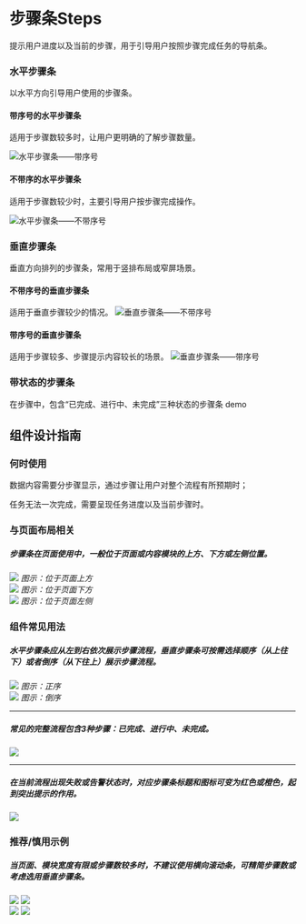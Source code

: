 # 步骤条Steps

提示用户进度以及当前的步骤，用于引导用户按照步骤完成任务的导航条。




### 水平步骤条
以水平方向引导用户使用的步骤条。

#### 带序号的水平步骤条
适用于步骤数较多时，让用户更明确的了解步骤数量。

![水平步骤条——带序号](https://tdesign.gtimg.com/site/design/images/水平步骤条——带序号-1820011.jpg)

#### 不带序的水平步骤条

适用于步骤数较少时，主要引导用户按步骤完成操作。

![水平步骤条——不带序号](https://tdesign.gtimg.com/site/design/images/水平步骤条——不带序号-1820023.jpg)

### 垂直步骤条
垂直方向排列的步骤条，常用于竖排布局或窄屏场景。
#### 不带序号的垂直步骤条
适用于垂直步骤较少的情况。
![垂直步骤条——不带序号](https://tdesign.gtimg.com/site/design/images/垂直步骤条——不带序号-1820057.jpg)

#### 带序号的垂直步骤条
适用于步骤较多、步骤提示内容较长的场景。
![垂直步骤条——带序号](https://tdesign.gtimg.com/site/design/images/垂直步骤条——带序号-1820047.jpg)


### 带状态的步骤条
在步骤中，包含“已完成、进行中、未完成”三种状态的步骤条
demo


## 组件设计指南


### 何时使用

数据内容需要分步骤显示，通过步骤让用户对整个流程有所预期时；

任务无法一次完成，需要呈现任务进度以及当前步骤时。

### 与页面布局相关


##### 步骤条在页面使用中，一般位于页面或内容模块的上方、下方或左侧位置。

<div class="legend">
  <div class="item">
    <img src="https://oteam-tdesign-1258344706.cos.ap-guangzhou.myqcloud.com/site/design/20211221142854.png"/>
    <em>图示：位于页面上方</em>
  </div>

  <div class="item">
    <img src="https://oteam-tdesign-1258344706.cos.ap-guangzhou.myqcloud.com/site/design/steps-2@2x.png"/>
    <em>图示：位于页面下方</em>
  </div>

  <div class="item">
    <img src="https://oteam-tdesign-1258344706.cos.ap-guangzhou.myqcloud.com/site/design/steps-3@2x.png"/>
    <em>图示：位于页面左侧</em>
  </div>
</div>

### 组件常见用法

##### 水平步骤条应从左到右依次展示步骤流程，垂直步骤条可按需选择顺序（从上往下）或者倒序（从下往上）展示步骤流程。

<div class="legend">
  <div class="item">
    <img src="https://oteam-tdesign-1258344706.cos.ap-guangzhou.myqcloud.com/site/design/steps-4@2x.png"/>
    <em>图示：正序</em>
  </div>

  <div class="item">
    <img src="https://oteam-tdesign-1258344706.cos.ap-guangzhou.myqcloud.com/site/design/steps-5@2x.png"/>
    <em>图示：倒序</em>
  </div>
</div>

<hr />

##### 常见的完整流程包含3种步骤：已完成、进行中、未完成。

<img src="https://oteam-tdesign-1258344706.cos.ap-guangzhou.myqcloud.com/site/design/%E6%AD%A5%E9%AA%A4%E6%9D%A1--5@2x.png"/>

<hr />

##### 在当前流程出现失败或告警状态时，对应步骤条标题和图标可变为红色或橙色，起到突出提示的作用。

<img src="https://oteam-tdesign-1258344706.cos.ap-guangzhou.myqcloud.com/site/design/%E6%AD%A5%E9%AA%A4%E6%9D%A1----6@2x.png"/>


### 推荐/慎用示例

##### 当页面、模块宽度有限或步骤数较多时，不建议使用横向滚动条，可精简步骤数或考虑选用垂直步骤条。

<div class="legend">
  <div class="item">
    <img src="https://oteam-tdesign-1258344706.cos.ap-guangzhou.myqcloud.com/site/design/steps-8@2x.png"/>
    <img class="tag" src="https://oteam-tdesign-1258344706.cos.ap-guangzhou.myqcloud.com/site/doc/good.png" />
  </div>

  <div class="item">
    <img src="https://oteam-tdesign-1258344706.cos.ap-guangzhou.myqcloud.com/site/design/steps-9@2x.png"/>
    <img class="tag" src="https://oteam-tdesign-1258344706.cos.ap-guangzhou.myqcloud.com/site/doc/bad.png" />
  </div>
</div>
